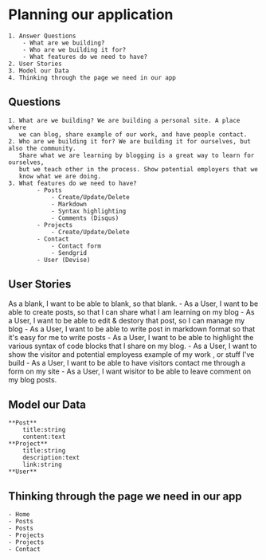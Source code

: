 # Planning our application
    1. Answer Questions
        - What are we building?
        - Who are we building it for?
        - What features do we need to have?
    2. User Stories
    3. Model our Data
    4. Thinking through the page we need in our app
## Questions
    1. What are we building? We are building a personal site. A place where
       we can blog, share example of our work, and have people contact.
    2. Who are we building it for? We are building it for ourselves, but also the community.
       Share what we are learning by blogging is a great way to learn for ourselves,
       but we teach other in the process. Show potential employers that we
       know what we are doing.
    3. What features do we need to have?
            - Posts
                - Create/Update/Delete
                - Markdown
                - Syntax highlighting
                - Comments (Disqus)
            - Projects
                - Create/Update/Delete
            - Contact
                - Contact form
                - Sendgrid
            - User (Devise)
## User Stories
As a blank, I want to be able to blank, so that blank.
    - As a User, I want to be able to create posts, so that I can share
      what I am learning on my blog
    - As a User, I want to be able to edit & destory that post, so I can
      manage my blog
    - As a User, I want to be able to write post in markdown format so that it's
      easy for me to write posts
    - As a User, I want to be able to highlight the various syntax of
      code blocks that I share on my blog.
    - As a User,  I want to show the visitor and potential employess example
      of my work , or stuff I've build
    - As a User, I want to be able to have visitors contact me through a form on
      my site
    - As a User, I want wisitor to be able to  leave comment on my blog posts.
## Model our Data
    **Post**
        title:string
        content:text
    **Project**
        title:string
        description:text
        link:string
    **User**
## Thinking through the page we need in our app
    - Home
    - Posts
    - Posts
    - Projects
    - Projects
    - Contact